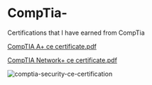 # CompTia-
Certifications that I have earned from CompTia 

[CompTIA A+ ce certificate.pdf](https://github.com/user-attachments/files/19827206/CompTIA.A%2B.ce.certificate.pdf)


[CompTIA Network+ ce certificate.pdf](https://github.com/user-attachments/files/19827209/CompTIA.Network%2B.ce.certificate.pdf)

![comptia-security-ce-certification](https://github.com/user-attachments/assets/7ba8d7c1-ab5c-4510-98d2-d2c67949e58f)
